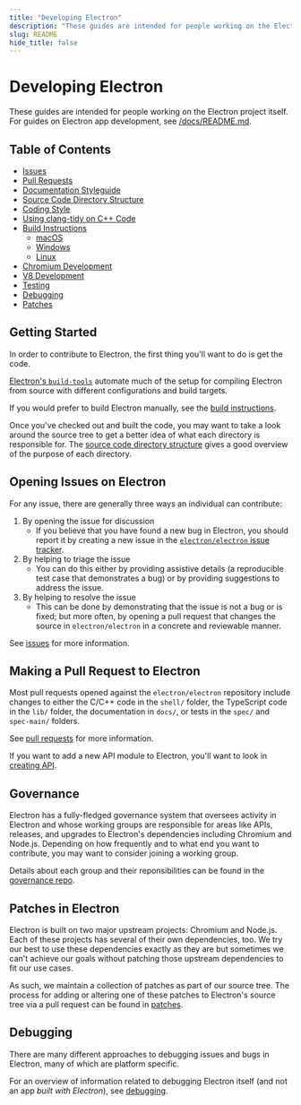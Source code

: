 ```yaml
---
title: "Developing Electron"
description: "These guides are intended for people working on the Electron project itself. For guides on Electron app development, see /docs/README.md."
slug: README
hide_title: false
---
```


# Developing Electron

These guides are intended for people working on the Electron project itself.
For guides on Electron app development, see
[/docs/README.md](latest/development/README.md#guides-and-tutorials).

## Table of Contents

* [Issues](latest/development/issues.md)
* [Pull Requests](latest/development/pull-requests.md)
* [Documentation Styleguide](latest/development/coding-style.md#documentation)
* [Source Code Directory Structure](latest/development/source-code-directory-structure.md)
* [Coding Style](latest/development/coding-style.md)
* [Using clang-tidy on C++ Code](latest/development/clang-tidy.md)
* [Build Instructions](latest/development/build-instructions-gn.md)
  * [macOS](latest/development/build-instructions-macos.md)
  * [Windows](latest/development/build-instructions-windows.md)
  * [Linux](latest/development/build-instructions-linux.md)
* [Chromium Development](latest/development/chromium-development.md)
* [V8 Development](latest/development/v8-development.md)
* [Testing](latest/development/testing.md)
* [Debugging](latest/development/debugging.md)
* [Patches](latest/development/patches.md)

## Getting Started

In order to contribute to Electron, the first thing you'll want to do is get the code.

[Electron's `build-tools`](https://github.com/electron/build-tools) automate much of the setup for compiling Electron from source with different configurations and build targets.

If you would prefer to build Electron manually, see the [build instructions](latest/development/build-instructions-gn.md).

Once you've checked out and built the code, you may want to take a look around the source tree to get a better idea
of what each directory is responsible for. The [source code directory structure](latest/development/source-code-directory-structure.md) gives a good overview of the purpose of each directory.

## Opening Issues on Electron

For any issue, there are generally three ways an individual can contribute:

1. By opening the issue for discussion
    * If you believe that you have found a new bug in Electron, you should report it by creating a new issue in
    the [`electron/electron` issue tracker](https://github.com/electron/electron/issues).
2. By helping to triage the issue
    * You can do this either by providing assistive details (a reproducible test case that demonstrates a bug) or by providing suggestions to address the issue.
3. By helping to resolve the issue
    * This can be done by demonstrating that the issue is not a bug or is fixed;
      but more often, by opening a pull request that changes the source in `electron/electron`
      in a concrete and reviewable manner.

See [issues](latest/development/issues.md) for more information.

## Making a Pull Request to Electron

Most pull requests opened against the `electron/electron` repository include
changes to either the C/C++ code in the `shell/` folder,
the TypeScript code in the `lib/` folder, the documentation in `docs/`,
or tests in the `spec/` and `spec-main/` folders.

See [pull requests](latest/development/pull-requests.md) for more information.

If you want to add a new API module to Electron, you'll want to look in [creating API](latest/development/creating-api.md).

## Governance

Electron has a fully-fledged governance system that oversees activity in Electron and whose working groups are responsible for areas like APIs, releases, and upgrades to Electron's dependencies including Chromium and Node.js. Depending on how frequently and to what end you want to contribute, you may want to consider joining a working group.

Details about each group and their reponsibilities can be found in the [governance repo](https://github.com/electron/governance).

## Patches in Electron

Electron is built on two major upstream projects: Chromium and Node.js. Each of these projects has several of their own dependencies, too. We try our best to use these dependencies exactly as they are but sometimes we can't achieve our goals without patching those upstream dependencies to fit our use cases.

As such, we maintain a collection of patches as part of our source tree. The process for adding or altering one of these patches to Electron's source tree via a pull request can be found in [patches](latest/development/patches.md).

## Debugging

There are many different approaches to debugging issues and bugs in Electron, many of which
are platform specific.

For an overview of information related to debugging Electron itself (and not an app _built with Electron_), see [debugging](latest/development/debugging.md).
